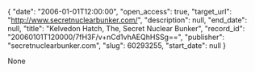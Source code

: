 {
  "date": "2006-01-01T12:00:00", 
  "open_access": true, 
  "target_url": "http://www.secretnuclearbunker.com/", 
  "description": null, 
  "end_date": null, 
  "title": "Kelvedon Hatch, The, Secret Nuclear Bunker", 
  "record_id": "20060101T120000/7fH3F/v+nCd1vhAEQhHSSg==", 
  "publisher": "secretnuclearbunker.com", 
  "slug": 60293255, 
  "start_date": null
}

None